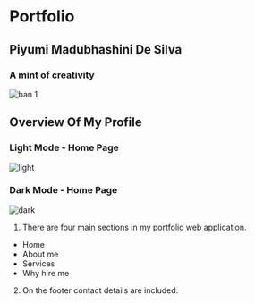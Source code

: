# Portfolio
## Piyumi Madubhashini De Silva
### A mint of creativity

![ban 1](https://user-images.githubusercontent.com/90233494/146103553-378c0383-aa87-480f-9350-bda34a533aa1.jpg)

## Overview Of My Profile
### Light Mode - Home Page
![light](https://user-images.githubusercontent.com/90233494/146103880-74bf967a-6447-4e10-a68b-c4ccabf43187.PNG)

### Dark Mode - Home Page
![dark](https://user-images.githubusercontent.com/90233494/146103914-b3ef07d3-4168-4392-bcb2-8b8ef2457530.PNG)

1. There are four main sections in my portfolio web application.
  - Home
  - About me
  - Services
  - Why hire me
2.  On the footer contact details are included.



